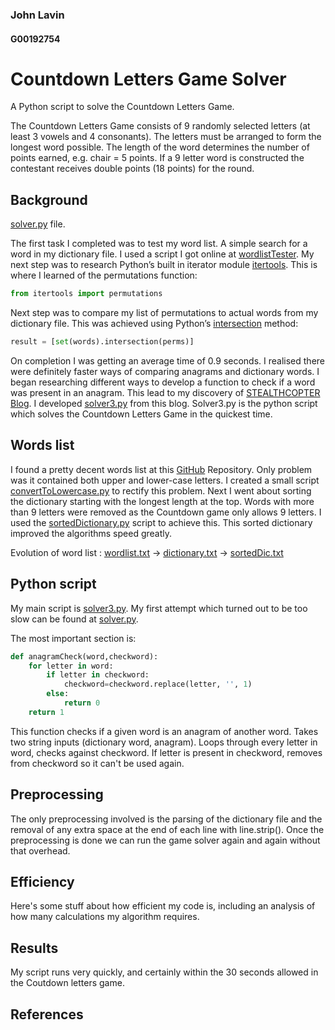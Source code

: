 ### John Lavin
#### G00192754

# Countdown Letters Game Solver
A Python script to solve the Countdown Letters Game. 

The Countdown Letters Game consists of 9 randomly selected letters (at least 3 vowels and 4 consonants). The letters must be arranged to form the longest word possible. The length of the word determines the number of points earned, e.g. chair = 5 points. If a 9 letter word is constructed the contestant receives double points (18 points) for the round.  


## Background
[solver.py][4] file.

The first task I completed was to test my word list. A simple search for a word in my dictionary file. 
I used a script I got online at [wordlistTester][1]. 
My next step was to research Python’s built in iterator module [itertools][2]. This is where I learned of the permutations function:
```python
from itertools import permutations
```
Next step was to compare my list of permutations to actual words from my dictionary file. This was achieved using Python’s [intersection][3] method: 
```python
result = [set(words).intersection(perms)]
```
On completion I was getting an average time of 0.9 seconds. I realised there were definitely faster ways of comparing anagrams and dictionary words. I began researching different ways to develop a function to check if a word was present in an anagram. This lead to my discovery of [STEALTHCOPTER Blog][5]. I developed [solver3.py][6] from this blog. Solver3.py is the python script which solves the Countdown Letters Game in the quickest time. 




## Words list
I found a pretty decent words list at this [GitHub][7] Repository. Only problem was it contained both upper and lower-case letters. I created a small script [convertToLowercase.py][8] to rectify this problem. Next I went about sorting the dictionary starting with the longest length at the top. Words with more than 9 letters were removed as the Countdown game only allows 9 letters. I used the [sortedDictionary.py][9] script to achieve this. This sorted dictionary improved the algorithms speed greatly. 

Evolution of word list : [wordlist.txt][10] -> [dictionary.txt][11] -> [sortedDic.txt][12]


## Python script
My main script is [solver3.py][6]. My first attempt which turned out to be too slow can be found at [solver.py][4]. 

The most important section is:

```python
def anagramCheck(word,checkword):  
    for letter in word:  
        if letter in checkword:  
            checkword=checkword.replace(letter, '', 1)  
        else:  
            return 0  
    return 1  
```
This function checks if a given word is an anagram of another word. Takes two string inputs (dictionary word, anagram). Loops through every letter in word, checks against checkword. If letter is present in checkword, removes from checkword so it can't be used again.


## Preprocessing
The only preprocessing involved is the parsing of the dictionary file and the removal of any extra space at the end of each line with line.strip().
Once the preprocessing is done we can run the game solver again and again without that overhead.

## Efficiency
Here's some stuff about how efficient my code is, including an analysis of how many calculations my algorithm requires.

## Results
My script runs very quickly, and certainly within the 30 seconds allowed in the Coutdown letters game.


## References
[1]: https://github.com/YesManKablam/CountdownConundrumSolver/blob/master/solver.py
[2]: https://docs.python.org/2/library/itertools.html 
[3]: http://stackoverflow.com/questions/1388818/how-can-i-compare-two-lists-in-python-and-return-matches
[4]: https://github.com/JnLvn/Countdown-Letter-Game/blob/master/solver.py
[5]: http://www.stealthcopter.com/blog/2009/11/python-anagram-solver/
[6]: https://github.com/JnLvn/Countdown-Letter-Game/blob/master/solver3.py
[7]: https://github.com/dwyl/english-words/blob/master/words2.txt
[8]: https://github.com/JnLvn/Countdown-Letter-Game/blob/master/convertToLowercase.py
[9]: https://github.com/JnLvn/Countdown-Letter-Game/blob/master/sortedDictionary.py
[10]: https://github.com/JnLvn/Countdown-Letter-Game/blob/master/wordlist.txt
[11]: https://github.com/JnLvn/Countdown-Letter-Game/blob/master/dictionary.txt
[12]: https://github.com/JnLvn/Countdown-Letter-Game/blob/master/sortedDic.txt


